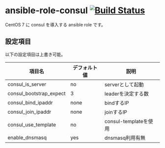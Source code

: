 # ansible-role-consul [![Build Status](https://travis-ci.org/izumimatsuo/ansible-role-consul.svg?branch=master)](https://travis-ci.org/izumimatsuo/ansible-role-consul)

CentOS 7 に consul を導入する ansible role です。

## 設定項目

以下の設定項目は上書き可能。

| 項目名             | デフォルト値| 説明               |
| ------------------ | ----------- | ------------------ |
| consul_is_server   | no          | serverとして起動   |
| consul_bootstrap_expect | 3      | leaderを決定する数 |
| consul_bind_ipaddr | none        | bindするIP         |
| consul_join_ipaddr | none        | joinするIP         |
| consul_use_template | no         | consul-templateを使用 |
| enable_dnsmasq     | yes         | dnsmasq利用有無    |
